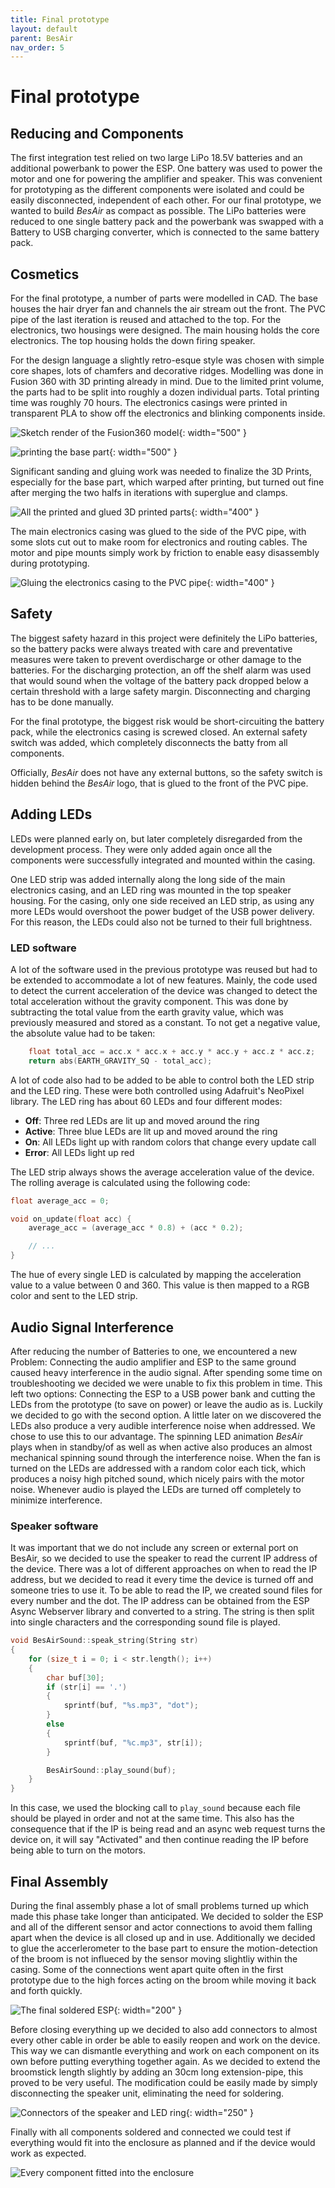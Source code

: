 ```yaml
---
title: Final prototype
layout: default
parent: BesAir
nav_order: 5
---
```


# Final prototype

## Reducing and Components

The first integration test relied on two large LiPo 18.5V batteries and an additional powerbank to power the ESP. One battery was used to power the motor and one for powering the amplifier and speaker. This was convenient for prototyping as the different components were isolated and could be easily disconnected, independent of each other. For our final prototype, we wanted to build _BesAir_ as compact as possible. The LiPo batteries were reduced to one single battery pack and the powerbank was swapped with a Battery to USB charging converter, which is connected to the same battery pack.

## Cosmetics

For the final prototype, a number of parts were modelled in CAD. The base houses the hair dryer fan and channels the air stream out the front. The PVC pipe of the last iteration is reused and attached to the top. For the electronics, two housings were designed. The main housing holds the core electronics. The top housing holds the down firing speaker.

For the design language a slightly retro-esque style was chosen with simple core shapes, lots of chamfers and decorative ridges. Modelling was done in Fusion 360 with 3D printing already in mind. Due to the limited print volume, the parts had to be split into roughly a dozen individual parts. Total printing time was roughly 70 hours.
The electronics casings were printed in transparent PLA to show off the electronics and blinking components inside.

![Sketch render of the Fusion360 model](assets/final-prototype/design/BesAir-Drawing-v2.png){: width="500" }

![printing the base part](assets/final-prototype/design/printing.jpg){: width="500" }

Significant sanding and gluing work was needed to finalize the 3D Prints, especially for the base part, which warped after printing, but turned out fine after merging the two halfs in iterations with superglue and clamps.

![All the printed and glued 3D printed parts](assets/final-prototype/design/glued-parts.jpg){: width="400" }

The main electronics casing was glued to the side of the PVC pipe, with some slots cut out to make room for electronics and routing cables. The motor and pipe mounts simply work by friction to enable easy disassembly during prototyping.

![Gluing the electronics casing to the PVC pipe](assets/final-prototype/design/gluing.jpg){: width="400" }

## Safety

The biggest safety hazard in this project were definitely the LiPo batteries, so the battery packs were always treated with care and preventative measures were taken to prevent overdischarge or other damage to the batteries. For the discharging protection, an off the shelf alarm was used that would sound when the voltage of the battery pack dropped below a certain threshold with a large safety margin. Disconnecting and charging has to be done manually.

For the final prototype, the biggest risk would be short-circuiting the battery pack, while the electronics casing is screwed closed. An external safety switch was added, which completely disconnects the batty from all components.

Officially, _BesAir_ does not have any external buttons, so the safety switch is hidden behind the _BesAir_ logo, that is glued to the front of the PVC pipe.

## Adding LEDs

LEDs were planned early on, but later completely disregarded from the development process. They were only added again once all the components were successfully integrated and mounted within the casing.

One LED strip was added internally along the long side of the main electronics casing, and an LED ring was mounted in the top speaker housing. For the casing, only one side received an LED strip, as using any more LEDs would overshoot the power budget of the USB power delivery. For this reason, the LEDs could also not be turned to their full brightness.

### LED software

A lot of the software used in the previous prototype was reused but had to be extended to accommodate a lot of new features.
Mainly, the code used to detect the current acceleration of the device was changed to detect the total acceleration without the gravity component.
This was done by subtracting the total value from the earth gravity value, which was previously measured and stored as a constant.
To not get a negative value, the absolute value had to be taken:

```cpp
    float total_acc = acc.x * acc.x + acc.y * acc.y + acc.z * acc.z;
    return abs(EARTH_GRAVITY_SQ - total_acc);
```

A lot of code also had to be added to be able to control both the LED strip and the LED ring.
These were both controlled using Adafruit's NeoPixel library.
The LED ring has about 60 LEDs and four different modes:

-   **Off**: Three red LEDs are lit up and moved around the ring
-   **Active**: Three blue LEDs are lit up and moved around the ring
-   **On**: All LEDs light up with random colors that change every update call
-   **Error**: All LEDs light up red

The LED strip always shows the average acceleration value of the device.
The rolling average is calculated using the following code:

```cpp
float average_acc = 0;

void on_update(float acc) {
    average_acc = (average_acc * 0.8) + (acc * 0.2);

    // ...
}
```

The hue of every single LED is calculated by mapping the acceleration value to a value between 0 and 360.
This value is then mapped to a RGB color and sent to the LED strip.

## Audio Signal Interference

After reducing the number of Batteries to one, we encountered a new Problem: Connecting the audio amplifier and ESP to the same ground caused heavy interference in the audio signal. After spending some time on troubleshooting we decided we were unable to fix this problem in time. This left two options: Connecting the ESP to a USB power bank and cutting the LEDs from the prototype (to save on power) or leave the audio as is. Luckily we decided to go with the second option.
A little later on we discovered the LEDs also produce a very audible interference noise when addressed. We chose to use this to our advantage. The spinning LED animation _BesAir_ plays when in standby/of as well as when active also produces an almost mechanical spinning sound through the interference noise.
When the fan is turned on the LEDs are addressed with a random color each tick, which produces a noisy high pitched sound, which nicely pairs with the motor noise.
Whenever audio is played the LEDs are turned off completely to minimize interference.

### Speaker software

It was important that we do not include any screen or external port on BesAir, so we decided to use the speaker to read the current IP address of the device.
There was a lot of different approaches on when to read the IP address, but we decided to read it every time the device is turned off and someone tries to use it.
To be able to read the IP, we created sound files for every number and the dot.
The IP address can be obtained from the ESP Async Webserver library and converted to a string.
The string is then split into single characters and the corresponding sound file is played.

```cpp
void BesAirSound::speak_string(String str)
{
    for (size_t i = 0; i < str.length(); i++)
    {
        char buf[30];
        if (str[i] == '.')
        {
            sprintf(buf, "%s.mp3", "dot");
        }
        else
        {
            sprintf(buf, "%c.mp3", str[i]);
        }

        BesAirSound::play_sound(buf);
    }
}
```

In this case, we used the blocking call to `play_sound` because each file should be played in order and not at the same time.
This also has the consequence that if the IP is being read and an async web request turns the device on, it will say "Activated" and then continue reading the IP before being able to turn on the motors.

## Final Assembly

During the final assembly phase a lot of small problems turned up which made this phase take longer than anticipated.
We decided to solder the ESP and all of the different sensor and actor connections to avoid them falling apart when the device is all closed up and in use. Additionally we decided to glue the accerlerometer to the base part to ensure the motion-detection of the broom is not influeced by the sensor moving slightliy within the casing.
Some of the connections went apart quite often in the first prototype due to the high forces acting on the broom while moving it back and forth quickly.

![The final soldered ESP](assets/final-prototype/assembly/esp-soldered.jpg){: width="200" }

Before closing everything up we decided to also add connectors to almost every other cable in order be able to easily reopen and work on the device. This way we can dismantle everything and work on each component on its own before putting everything together again. As we decided to extend the broomstick length slightly by adding an 30cm long extension-pipe, this proved to be very useful. The modification could be easily made by simply disconnecting the speaker unit, eliminating the need for soldering.

![Connectors of the speaker and LED ring](assets/final-prototype/assembly/speaker-connectors.jpg){: width="250" }

Finally with all components soldered and connected we could test if everything would fit into the enclosure as planned and if the device would work as expected.

![Every component fitted into the enclosure](assets/final-prototype/assembly/everything-fitted.jpg)
